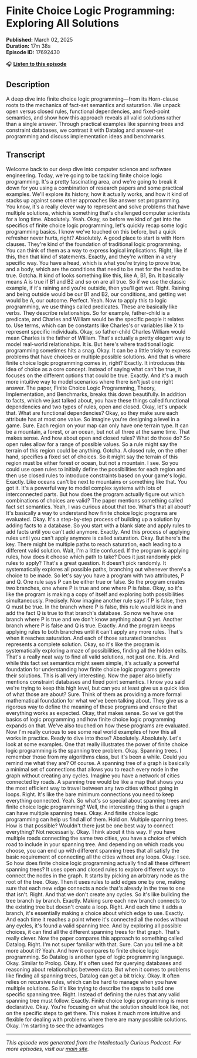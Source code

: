 # Finite Choice Logic Programming: Exploring All Solutions

**Published:** March 02, 2025  
**Duration:** 17m 38s  
**Episode ID:** 17692430

🎧 **[Listen to this episode](https://intellectuallycurious.buzzsprout.com/2529712/episodes/17692430-finite-choice-logic-programming-exploring-all-solutions)**

## Description

A deep dive into finite choice logic programming—from its Horn-clause roots to the mechanics of fact-set semantics and saturation. We unpack open versus closed rules, functional dependencies, and fixed-point semantics, and show how this approach reveals all valid solutions rather than a single answer. Through practical examples like spanning trees and constraint databases, we contrast it with Datalog and answer-set programming and discuss implementation ideas and benchmarks.

## Transcript

Welcome back to our deep dive into computer science and software engineering. Today, we're going to be tackling finite choice logic programming. It's a pretty fascinating area, and we're going to break it down for you using a combination of research papers and some practical examples. We'll explore its history, how it actually works, and how it kind of stacks up against some other approaches like answer set programming. You know, it's a really clever way to represent and solve problems that have multiple solutions, which is something that's challenged computer scientists for a long time. Absolutely. Yeah. Okay, so before we kind of get into the specifics of finite choice logic programming, let's quickly recap some logic programming basics. I know we've touched on this before, but a quick refresher never hurts, right? Absolutely. A good place to start is with Horn clauses. They're kind of the foundation of traditional logic programming. You can think of them as a way to express logical implications. Right, like if this, then that kind of statements. Exactly, and they're written in a very specific way. You have a head, which is what you're trying to prove true, and a body, which are the conditions that need to be met for the head to be true. Gotcha. It kind of looks something like this, like A, B1, Bn. It basically means A is true if B1 and B2 and so on are all true. So if we use the classic example, if it's raining and you're outside, then you'll get wet. Right. Raining and being outside would be our B1 and B2, our conditions, and getting wet would be A, our outcome. Perfect. Yeah. Now to apply this to logic programming, we use things called predicates. These are basically like verbs. They describe relationships. So for example, father-child is a predicate, and Charles and William would be the specific people it relates to. Use terms, which can be constants like Charles's or variables like X to represent specific individuals. Okay, so father-child Charles William would mean Charles is the father of William. That's actually a pretty elegant way to model real-world relationships. It is. But here's where traditional logic programming sometimes hits a snag. Okay. It can be a little tricky to express problems that have choices or multiple possible solutions. And that is where finite choice logic programming comes in, right? Exactly. It introduces this idea of choice as a core concept. Instead of saying what can't be true, it focuses on the different options that could be true. Exactly. And it's a much more intuitive way to model scenarios where there isn't just one right answer. The paper, Finite Choice Logic Programming, Theory, Implementation, and Benchmarks, breaks this down beautifully. In addition to facts, which we just talked about, you have these things called functional dependencies and two types of rules, open and closed. Okay, let's unpack that. What are functional dependencies? Okay, so they make sure each attribute has at most one value. So imagine you're designing a level in a game. Sure. Each region on your map can only have one terrain type. It can be a mountain, a forest, or an ocean, but not all three at the same time. That makes sense. And how about open and closed rules? What do those do? So open rules allow for a range of possible values. So a rule might say the terrain of this region could be anything. Gotcha. A closed rule, on the other hand, specifies a fixed set of choices. So it might say the terrain of this region must be either forest or ocean, but not a mountain. I see. So you could use open rules to initially define the possibilities for each region and then use closed rules to introduce constraints based on your game's logic. Exactly. Like oceans can't be next to mountains or something like that. You got it. It's a powerful way to model complex systems with lots of interconnected parts. But how does the program actually figure out which combinations of choices are valid? The paper mentions something called fact set semantics. Yeah, I was curious about that too. What's that all about? It's basically a way to understand how finite choice logic programs are evaluated. Okay. It's a step-by-step process of building up a solution by adding facts to a database. So you start with a blank slate and apply rules to add facts until you can't add anymore. Exactly. And this process of applying rules until you can't apply anymore is called saturation. Okay. But here's the key. There might be multiple paths to reach saturation, each leading to a different valid solution. Wait, I'm a little confused. If the program is applying rules, how does it choose which path to take? Does it just randomly pick rules to apply? That's a great question. It doesn't pick randomly. It systematically explores all possible paths, branching out whenever there's a choice to be made. So let's say you have a program with two attributes, P and Q. One rule says P can be either true or false. So the program creates two branches, one where P is true and one where P is false. Okay, so it's like the program is making a copy of itself and exploring both possibilities simultaneously. Precisely. Now imagine another rule says if P is false, then Q must be true. In the branch where P is false, this rule would kick in and add the fact Q is true to that branch's database. So now we have one branch where P is true and we don't know anything about Q yet. Another branch where P is false and Q is true. Exactly. And the program keeps applying rules to both branches until it can't apply any more rules. That's when it reaches saturation. And each of those saturated branches represents a complete solution. Okay, so it's like the program is systematically exploring a maze of possibilities, finding all the hidden exits. That's a really neat way to find all valid solutions, not just one. It is. And while this fact set semantics might seem simple, it's actually a powerful foundation for understanding how finite choice logic programs generate their solutions. This is all very interesting. Now the paper also briefly mentions constraint databases and fixed point semantics. I know you said we're trying to keep this high level, but can you at least give us a quick idea of what those are about? Sure. Think of them as providing a more formal mathematical foundation for what we've been talking about. They give us a rigorous way to define the meaning of these programs and ensure that everything works as expected. Okay, that makes sense. So we've got the basics of logic programming and how finite choice logic programming expands on that. We've also touched on how these programs are evaluated. Now I'm really curious to see some real world examples of how this all works in practice. Ready to dive into those? Absolutely. Absolutely. Let's look at some examples. One that really illustrates the power of finite choice logic programming is the spanning tree problem. Okay. Spanning trees. I remember those from my algorithms class, but it's been a while. Could you remind me what they are? Of course. A spanning tree of a graph is basically a minimal set of connections that allows you to reach every node in the graph without creating any cycles. Imagine you have a network of cities connected by roads. A spanning tree would be like a map that shows you the most efficient way to travel between any two cities without going in loops. Right. It's like the bare minimum connections you need to keep everything connected. Yeah. So what's so special about spanning trees and finite choice logic programming? Well, the interesting thing is that a graph can have multiple spanning trees. Okay. And finite choice logic programming can help us find all of them. Hold on. Multiple spanning trees. How is that possible? Wouldn't there just be one best way to connect everything? Not necessarily. Okay. Think about it this way. If you have multiple roads connecting the same two cities, you have a choice of which road to include in your spanning tree. And depending on which roads you choose, you can end up with different spanning trees that all satisfy the basic requirement of connecting all the cities without any loops. Okay. I see. So how does finite choice logic programming actually find all these different spanning trees? It uses open and closed rules to explore different ways to connect the nodes in the graph. It starts by picking an arbitrary node as the root of the tree. Okay. Then it uses rules to add edges one by one, making sure that each new edge connects a node that's already in the tree to one that isn't. Right. And that we don't create any cycles. So it's like building the tree branch by branch. Exactly. Making sure each new branch connects to the existing tree but doesn't create a loop. Right. And each time it adds a branch, it's essentially making a choice about which edge to use. Exactly. And each time it reaches a point where it's connected all the nodes without any cycles, it's found a valid spanning tree. And by exploring all possible choices, it can find all the different spanning trees for that graph. That's really clever. Now the paper compares this approach to something called Datalog. Right. I'm not super familiar with that. Sure. Can you tell me a bit more about it? Yeah. And how it compares to finite choice logic programming. So Datalog is another type of logic programming language. Okay. Similar to Prolog. Okay. It's often used for querying databases and reasoning about relationships between data. But when it comes to problems like finding all spanning trees, Datalog can get a bit tricky. Okay. It often relies on recursive rules, which can be hard to manage when you have multiple solutions. So it's like trying to describe the steps to build one specific spanning tree. Right. Instead of defining the rules that any valid spanning tree must follow. Exactly. Finite choice logic programming is more declarative. Okay. You're focusing on what the solution should look like, not on the specific steps to get there. This makes it much more intuitive and flexible for dealing with problems where there are many possible solutions. Okay. I'm starting to see the advantages

---
*This episode was generated from the Intellectually Curious Podcast. For more episodes, visit our [main site](https://intellectuallycurious.buzzsprout.com).*
